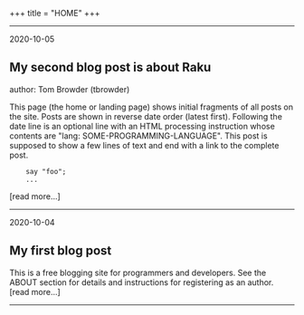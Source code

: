 +++
title = "HOME"
+++

---

2020-10-05
<? lang: raku ?>

## My second blog post is about Raku

author: Tom Browder (tbrowder)

This page (the home or landing page) shows initial fragments of all
posts on the site.  Posts are shown in reverse date order (latest
first).  Following the date line is an optional line with an HTML
processing instruction whose contents are "lang:
SOME-PROGRAMMING-LANGUAGE".  This post is supposed to show a few lines
of text and end with a link to the complete post.

```
    say "foo";
    ...
```
[read more...]

---

2020-10-04

## My first blog post

This is a free blogging site for programmers
and developers. See the ABOUT section
for details and instructions
for registering as an author.
[read more...]

---

